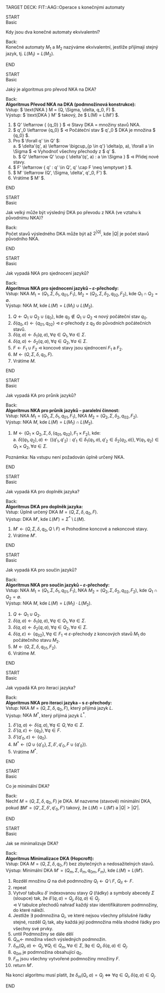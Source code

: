 TARGET DECK: FIT::AAG::Operace s konečnými automaty

START  
Basic  

Kdy jsou dva konečné automaty ekvivalentní?  

Back:  
Konečné automaty $M_1$ a $M_2$ nazýváme ekvivalentní, jestliže přijímají stejný jazyk, tj. $L(M_1) = L(M_2)$.  

END  

START  
Basic  

Jaký je algoritmus pro převod NKA na DKA?  

Back:  
**Algoritmus Převod NKA na DKA (podmnožinová konstrukce):**  
Vstup: $ \text{NKA } M = (Q, \Sigma, \delta, q_0, F) $.  
Výstup: $ \text{DKA } M' $ takový, že $ L(M) = L(M') $.  

1. $ Q' \leftarrow \{ \{q_0\} \} $ ⊲ Stavy DKA = množiny stavů NKA.  
2. $ q'_0 \leftarrow \{q_0\} $ ⊲ Počáteční stav $ q'_0 $ DKA je množina $ \{q_0\} $.  
3. Pro $ \forall q' \in Q' $:  
    a. $ \delta'(q', a) \leftarrow \bigcup_{p \in q'} \delta(p, a), \forall a \in \Sigma $ ⊲ Vyhodnoť všechny přechody z $ q' $.  
    b. $ Q' \leftarrow Q' \cup \{ \delta'(q', a) : a \in \Sigma \} $ ⊲ Přidej nové stavy.  
4. $ F' \leftarrow \{ q' : q' \in Q', q' \cap F \neq \emptyset \} $.  
5. $ M' \leftarrow (Q', \Sigma, \delta', q'_0, F') $.  
6. Vrátíme $ M' $.  

END  

START  
Basic  

Jak velký může být výsledný DKA po převodu z NKA (ve vztahu k původnímu NKA)?  

Back:  
Počet stavů výsledného DKA může být až $2^{|Q|}$, kde $|Q|$ je počet stavů původního NKA.  

END  

START  
Basic  

Jak vypadá NKA pro sjednocení jazyků?  

Back:  
**Algoritmus NKA pro sjednocení jazyků – $\varepsilon$-přechody:**  
Vstup: $\text{NKA } M_1 = (Q_1, \Sigma, \delta_1, q_{01}, F_1)$, $M_2 = (Q_2, \Sigma, \delta_2, q_{02}, F_2)$, kde $Q_1 \cap Q_2 = \emptyset$.  
Výstup: $\text{NKA } M$, kde $L(M) = L(M_1) \cup L(M_2)$.  

1. $Q \leftarrow Q_1 \cup Q_2 \cup \{q_0\}$, kde $q_0 \notin Q_1 \cup Q_2$ ⊲ nový počáteční stav $q_0$.  
2. $\delta(q_0, \varepsilon) \leftarrow \{q_{01}, q_{02}\}$ ⊲ $\varepsilon$-přechody z $q_0$ do původních počátečních stavů.  
3. $\delta(q, a) \leftarrow \delta_1(q, a), \forall q \in Q_1, \forall a \in \Sigma$.  
4. $\delta(q, a) \leftarrow \delta_2(q, a), \forall q \in Q_2, \forall a \in \Sigma$.  
5. $F \leftarrow F_1 \cup F_2$ ⊲ koncové stavy jsou sjednocení $F_1$ a $F_2$.  
6. $M \leftarrow (Q, \Sigma, \delta, q_0, F)$.  
7. Vrátíme $M$.  

END  


START  
Basic  

Jak vypadá KA pro průnik jazyků?  

Back:  
**Algoritmus NKA pro průnik jazyků – paralelní činnost:**  
Vstup: $\text{NKA } M_1 = (Q_1, \Sigma, \delta_1, q_{01}, F_1)$, $\text{NKA } M_2 = (Q_2, \Sigma, \delta_2, q_{02}, F_2)$.  
Výstup: $\text{NKA } M$, kde $L(M) = L(M_1) \cap L(M_2)$.  

1. $M \leftarrow (Q_1 \times Q_2, \Sigma, \delta, (q_{01}, q_{02}), F_1 \times F_2)$, kde:  
    a. $\delta((q_1, q_2), a) \leftarrow \{(q'_1, q'_2) : q'_1 \in \delta_1(q_1, a), q'_2 \in \delta_2(q_2, a)\}, \forall (q_1, q_2) \in Q_1 \times Q_2, \forall a \in \Sigma$.  

Poznámka: Na vstupu není požadován úplně určený NKA.  

END  

START  
Basic  

Jak vypadá KA pro doplněk jazyka?  

Back:  
**Algoritmus DKA pro doplněk jazyka:**  
Vstup: Úplně určený $\text{DKA } M = (Q, \Sigma, \delta, q_0, F)$.  
Výstup: $\text{DKA } M'$, kde $L(M') = \Sigma^* \setminus L(M)$.  

1. $M' \leftarrow (Q, \Sigma, \delta, q_0, Q \setminus F)$ ⊲ Prohodíme koncové a nekoncové stavy.  
2. Vrátíme $M'$.  

END  

START  
Basic  

Jak vypadá KA pro součin jazyků?  

Back:  
**Algoritmus NKA pro součin jazyků – $\varepsilon$-přechody:**  
Vstup: $\text{NKA } M_1 = (Q_1, \Sigma, \delta_1, q_{01}, F_1)$, $\text{NKA } M_2 = (Q_2, \Sigma, \delta_2, q_{02}, F_2)$, kde $Q_1 \cap Q_2 = \emptyset$.  
Výstup: $\text{NKA } M$, kde $L(M) = L(M_1) \cdot L(M_2)$.  

1. $Q \leftarrow Q_1 \cup Q_2$.  
2. $\delta(q, a) \leftarrow \delta_1(q, a), \forall q \in Q_1, \forall a \in \Sigma$.  
3. $\delta(q, a) \leftarrow \delta_2(q, a), \forall q \in Q_2, \forall a \in \Sigma$.  
4. $\delta(q, \varepsilon) \leftarrow \{q_{02}\}, \forall q \in F_1$ ⊲ $\varepsilon$-přechody z koncových stavů $M_1$ do počátečního stavu $M_2$.  
5. $M \leftarrow (Q, \Sigma, \delta, q_{01}, F_2)$.  
6. Vrátíme $M$.  

END  


START  
Basic  

Jak vypadá KA pro iteraci jazyka?  

Back:  
**Algoritmus NKA pro iteraci jazyka – s $\varepsilon$-přechody:**  
Vstup: $\text{NKA } M = (Q, \Sigma, \delta, q_0, F)$, který přijímá jazyk $L$.  
Výstup: $\text{NKA } M^*$, který přijímá jazyk $L^*$.  

1. $\delta'(q, a) \leftarrow \delta(q, a), \forall q \in Q, \forall a \in \Sigma$.  
2. $\delta'(q, \varepsilon) \leftarrow \{q_0\}, \forall q \in F$.  
3. $\delta'(q'_0, \varepsilon) \leftarrow \{q_0\}$.  
4. $M^* \leftarrow (Q \cup \{q'_0\}, \Sigma, \delta', q'_0, F \cup \{q'_0\})$.  
5. Vrátíme $M^*$.  

END  

START  
Basic  

Co je minimální DKA?  

Back:  
Nechť $M = (Q, \Sigma, \delta, q_0, F)$ je DKA. $M$ nazveme (stavově) minimální DKA, pokud $\nexists M' = (Q', \Sigma, \delta', q'_0, F')$ takový, že $L(M) = L(M')$ a $|Q| > |Q'|$.  

END  

START  
Basic  

Jak se minimalizuje DKA?  

Back:  
**Algoritmus Minimalizace DKA (Hopcroft):**  
Vstup: $\text{DKA } M = (Q, \Sigma, \delta, q_0, F)$ bez zbytečných a nedosažitelných stavů.  
Výstup: Minimální $\text{DKA } M' = (Q_m, \Sigma, \delta_m, q_{0m}, F_m)$, kde $L(M) = L(M')$.  

1. Rozděl množinu $Q$ na dvě podmnožiny $Q_I \leftarrow Q \setminus F$, $Q_{II} \leftarrow F$.  
2. repeat  
3. Vytvoř tabulku $\delta'$ indexovanou stavy $Q$ (řádky) a symboly abecedy $\Sigma$ (sloupce) tak, že $\delta'(q, a) = Q_j, \delta(q, a) \in Q_j$.  
   ⊲ V tabulce přechodů nahraď každý stav identifikátorem podmnožiny, do které náleží.  
4. Jestliže $\exists$ podmnožina $Q_i$, ve které nejsou všechny příslušné řádky stejné, rozděl $Q_i$ tak, aby každá její podmnožina měla shodné řádky pro všechny své prvky.  
5. until Podmnožiny se dále dělí  
6. $Q_m \leftarrow$ množina všech výsledných podmnožin.  
7. $\delta_m(Q_i, a) \leftarrow Q_j, \forall Q_i \in Q_m, \forall a \in \Sigma, \exists q \in Q_i, \delta(q, a) \in Q_j$.  
8. $q_{0m}$ je podmnožina obsahující $q_0$.  
9. $F_m$ jsou všechny vytvořené podmnožiny množiny $F$.  
10. return $M'$.  

Na konci algoritmu musí platit, že $\delta_m(Q_i, a) = Q_j \iff \forall q \in Q_i, \delta(q, a) \in Q_j$.  

END  
